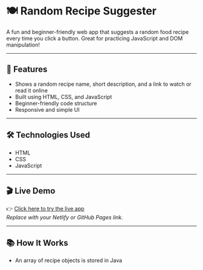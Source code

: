 # 🍽️ Random Recipe Suggester

A fun and beginner-friendly web app that suggests a random food recipe every time you click a button. Great for practicing JavaScript and DOM manipulation!

---

## 🚀 Features

- Shows a random recipe name, short description, and a link to watch or read it online
- Built using HTML, CSS, and JavaScript
- Beginner-friendly code structure
- Responsive and simple UI

---

## 🛠️ Technologies Used

- HTML
- CSS
- JavaScript

---

## 🎬 Live Demo

👉 [Click here to try the live app](https://your-netlify-link.netlify.app)  
_Replace with your Netlify or GitHub Pages link._



---

## 📚 How It Works

- An array of recipe objects is stored in Java

